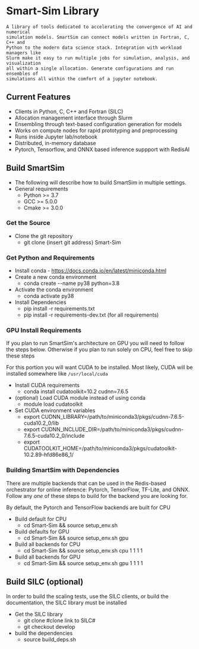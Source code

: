 # Smart-Sim Library

    A library of tools dedicated to accelerating the convergence of AI and numerical
    simulation models. SmartSim can connect models written in Fortran, C, C++ and
    Python to the modern data science stack. Integration with workload managers like
    Slurm make it easy to run multiple jobs for simulation, analysis, and visualization
    all within a single allocation. Generate configurations and run ensembles of
    simulations all within the comfort of a jupyter notebook.

## Current Features

   - Clients in Python, C, C++ and Fortran (SILC)
   - Allocation management interface through Slurm
   - Ensembling through text-based configuration generation for models
   - Works on compute nodes for rapid prototyping and preprocessing
   - Runs inside Jupyter lab/notebook
   - Distributed, in-memory database
   - Pytorch, Tensorflow, and ONNX based inference suppport with RedisAI

## Build SmartSim

  - The following will describe how to build SmartSim in multiple settings.
  - General requirements
      - Python >= 3.7
      - GCC >= 5.0.0
      - Cmake >= 3.0.0

### Get the Source

   - Clone the git repository
      - git clone {insert git address} Smart-Sim

### Get Python and Requirements

   - Install conda - https://docs.conda.io/en/latest/miniconda.html
   - Create a new conda environment
      - conda create --name py38 python=3.8
   - Activate the conda environment
      - conda activate py38
   - Install Dependencies
      - pip install -r requirements.txt
      - pip install -r requirements-dev.txt (for all requirements)

### GPU Install Requirements

   If you plan to run SmartSim's architecture on GPU you will need
   to follow the steps below. Otherwise if you plan to run solely
   on CPU, feel free to skip these steps

   For this portion you will want CUDA to be installed. Most likely,
   CUDA will be installed somewhere like `/usr/local/cuda`

   - Install CUDA requirements
      - conda install cudatoolkit=10.2 cudnn=7.6.5
   - (optional) Load CUDA module instead of using conda
      - module load cudatoolkit
   - Set CUDA environment variables
      - export CUDNN_LIBRARY=/path/to/miniconda3/pkgs/cudnn-7.6.5-cuda10.2_0/lib
      - export CUDNN_INCLUDE_DIR=/path/to/miniconda3/pkgs/cudnn-7.6.5-cuda10.2_0/include
      - export CUDATOOLKIT_HOME=/path/to/miniconda3/pkgs/cudatoolkit-10.2.89-hfd86e86_1/

### Building SmartSim with Dependencies

   There are multiple backends that can be used in the Redis-based
   orchestrator for online inference: Pytorch, TensorFlow, TF-Lite,
   and ONNX. Follow any *one* of these steps to build for the backend
   you are looking for.

   By default, the Pytorch and TensorFlow backends are built for CPU

   - Build default for CPU
      - cd Smart-Sim && source setup_env.sh
   - Build defaults for GPU
      - cd Smart-Sim && source setup_env.sh gpu
   - Build all backends for CPU
      - cd Smart-Sim && source setup_env.sh cpu 1 1 1 1
   - Build all backends for GPU
      - cd Smart-Sim && source setup_env.sh gpu 1 1 1 1


## Build SILC (optional)

  In order to build the scaling tests, use the SILC clients,
  or build the documentation, the SILC library must be installed

   - Get the SILC library
     - git clone #clone link to SILC#
     - git checkout develop
   - build the dependencies
     - source build_deps.sh